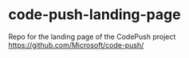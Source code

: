 # code-push-landing-page
Repo for the landing page of the CodePush project https://github.com/Microsoft/code-push/
